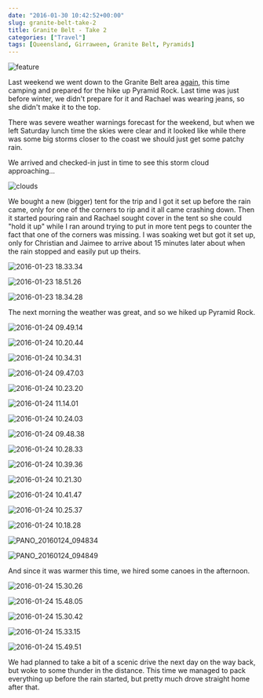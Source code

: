 ```yaml
---
date: "2016-01-30 10:42:52+00:00"
slug: granite-belt-take-2
title: Granite Belt - Take 2
categories: ["Travel"]
tags: [Queensland, Girraween, Granite Belt, Pyramids]
---
```


![feature](feature.jpg)

Last weekend we went down to the Granite Belt area [again](/posts/2014/2014-05-17-granite-belt/), this time camping and prepared for the hike up Pyramid Rock. Last time was just before winter, we didn't prepare for it and Rachael was wearing jeans, so she didn't make it to the top.

There was severe weather warnings forecast for the weekend, but when we left Saturday lunch time the skies were clear and it looked like while there was some big storms closer to the coast we should just get some patchy rain.

We arrived and checked-in just in time to see this storm cloud approaching...

![clouds](clouds.jpg)

We bought a new (bigger) tent for the trip and I got it set up before the rain came, only for one of the corners to rip and it all came crashing down. Then it started pouring rain and Rachael sought cover in the tent so she could "hold it up" while I ran around trying to put in more tent pegs to counter the fact that one of the corners was missing. I was soaking wet but got it set up, only for Christian and Jaimee to arrive about 15 minutes later about when the rain stopped and easily put up theirs.

![2016-01-23 18.33.34](2016-01-23-18-33-34.jpg)

![2016-01-23 18.51.26](2016-01-23-18-51-26.jpg)

![2016-01-23 18.34.28](2016-01-23-18-34-28.jpg)

The next morning the weather was great, and so we hiked up Pyramid Rock.

![2016-01-24 09.49.14](2016-01-24-09-49-14.jpg)

![2016-01-24 10.20.44](2016-01-24-10-20-44.jpg)

![2016-01-24 10.34.31](2016-01-24-10-34-31.jpg)

![2016-01-24 09.47.03](2016-01-24-09-47-03.jpg)

![2016-01-24 10.23.20](2016-01-24-10-23-20.jpg)

![2016-01-24 11.14.01](2016-01-24-11-14-01.jpg)

![2016-01-24 10.24.03](2016-01-24-10-24-03.jpg)

![2016-01-24 09.48.38](2016-01-24-09-48-38.jpg)

![2016-01-24 10.28.33](2016-01-24-10-28-33.jpg)

![2016-01-24 10.39.36](2016-01-24-10-39-36.jpg)

![2016-01-24 10.21.30](2016-01-24-10-21-30.jpg)

![2016-01-24 10.41.47](2016-01-24-10-41-47.jpg)

![2016-01-24 10.25.37](2016-01-24-10-25-37.jpg)

![2016-01-24 10.18.28](2016-01-24-10-18-28.jpg)

![PANO_20160124_094834](pano_20160124_094834.jpg)

![PANO_20160124_094849](pano_20160124_094849.jpg)

And since it was warmer this time, we hired some canoes in the afternoon.

![2016-01-24 15.30.26](2016-01-24-15-30-26.jpg)

![2016-01-24 15.48.05](2016-01-24-15-48-05.jpg)

![2016-01-24 15.30.42](2016-01-24-15-30-42.jpg)

![2016-01-24 15.33.15](2016-01-24-15-33-15.jpg)

![2016-01-24 15.49.51](2016-01-24-15-49-51.jpg)

We had planned to take a bit of a scenic drive the next day on the way back, but woke to some thunder in the distance. This time we managed to pack everything up before the rain started, but pretty much drove straight home after that.
